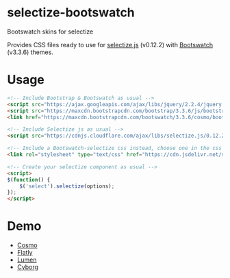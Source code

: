 # selectize-bootswatch
Bootswatch skins for selectize

Provides CSS files ready to use for [selectize.js](http://selectize.github.io/selectize.js/) (v0.12.2) with [Bootswatch](https://bootswatch.com/) (v3.3.6) themes.

# Usage
```html
<!-- Include Bootstrap & Bootswatch as usual -->
<script src="https://ajax.googleapis.com/ajax/libs/jquery/2.2.4/jquery.min.js"></script>
<script src="https://maxcdn.bootstrapcdn.com/bootstrap/3.3.6/js/bootstrap.min.js"></script>
<link href="https://maxcdn.bootstrapcdn.com/bootswatch/3.3.6/cosmo/bootstrap.min.css" rel="stylesheet" />

<!-- Include Selectize js as usual -->
<script src="https://cdnjs.cloudflare.com/ajax/libs/selectize.js/0.12.2/js/standalone/selectize.min.js"></script>

<!-- Include a Bootswatch-selectize css instead, choose one in the css folder corresponding to your selected bootswatch theme -->
<link rel="stylesheet" type="text/css" href="https://cdn.jsdelivr.net/selectize-bootswatch/1.0/selectize.cosmo.css" />

<!-- Create your selectize component as usual -->
<script>
$(function() {
	$('select').selectize(options);
});
</script>
```

# Demo
* [Cosmo](http://codepen.io/anon/pen/zBRaJQ?editors=1010)
* [Flatly](http://codepen.io/anon/pen/yJvqpB?editors=1010)
* [Lumen](http://codepen.io/anon/pen/BzYPJq?editors=1010)
* [Cyborg](http://codepen.io/anon/pen/GqQBQd?editors=1010)
